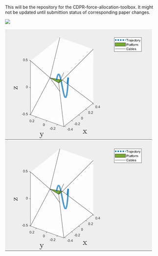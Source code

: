 This will be the repository for the CDPR-force-allocation-toolbox. It might not be updated until submittion status of corresponding paper changes.


![](LULL.gif)


![](ManyLines.gif) ![](ManyLines.gif)

